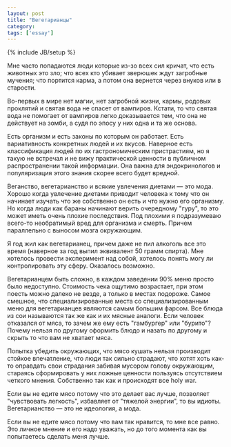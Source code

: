 ```yaml
---
layout: post
title: "Вегетарианцы"
category: 
tags: ['essay']
---
```

{% include JB/setup %}

Мне часто попадаются люди которые из-зо всех сил кричат, что есть животных это зло; что всех кто убивает зверюшек ждут загробные мучения; что портится карма, а потом она вернется через внуков или в старости.

Во-первых в мире нет магии, нет загробной жизни, кармы, родовых проклятий и святая вода не спасет от вампиров. Кстати, то что святая вода не помогает от вампиров легко доказывается тем, что она не действует на зомби, а судя по эпосу у них одна и та же основа.

Есть организм и есть законы по которым он работает. Есть вариативность конкретных людей и их вкусов. Наверное есть классификация людей по их гастрономическим пристрастиям, но я такую не встречал и не вижу практической ценности в публичном распространении такой информации. Она важна для эндокринологов и популяризация этого знания скорее всего будет вредной.

Веганство, вегетарианство и всякие увлечения диетами — это мода. Хорошо когда увлечение диетами приводит человека к тому что он начинает изучать что же собственно он есть и что нужно его организму. Но когда люди как бараны начинают верить очередному "гуру", то это может иметь очень плохие последствия. Под плохими я подразумеваю всего-то необратимый вред для организма и смерть. Причем параллельно с выносом мозга окружающим.

Я год жил как вегетарианец, причем даже не пил алкоголь все это время (наверное за год выпил эквивалент 50 грамм спирта). Мне хотелось провести эксперимент над собой, хотелось понять могу ли контролировать эту сферу. Оказалось возможно. 

Вегетарианцем быть сложно, в каждом заведении 90% меню просто было недоступно. Стоимость чека ощутимо возрастает, при этом поесть можно далеко не везде, а только в местах подороже. Самое смешное, что специализированные места со специализированным меню для вегетарианцев являются самым большим фарсом. Все блюда из сои называются так же как и их мясные аналоги. Если человек отказался от мяса, то зачем же ему есть "гамбургер" или "бурито"? Почему нельзя по другому оформить блюдо и назать по другому и скрыть то что вам не хватает мяса. 

Попытка убедить окружающих, что мясо кушать нельзя производит стойкое впечатление, что люди так сильно страдают, что хотят хоть как-то оправдать свои страдания забивая мусором голову окружающим, стараясь сформировать у них ложные ценности пользуясь отсутствием четкого мнения. Собственно так как и происходят все holy war. 

Если вы не едите мясо потому что это делает вас лучше, позволяет "чувствовать легкость", избавляет от "тяжелой энергии", то вы идиоты. Вегетарианство — это не идеология, а мода. 

Если вы не едите мясо потому что вам так нравится, то мне все равно. Это личное мнение и его надо уважать, но до того момента как вы попытаетесь сделать меня лучше. 


